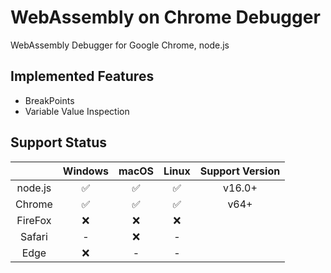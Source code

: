 # WebAssembly on Chrome Debugger

WebAssembly Debugger for Google Chrome, node.js

## Implemented Features

- BreakPoints
- Variable Value Inspection

## Support Status

| | Windows | macOS | Linux | Support Version |
| :--: | :--: | :--: | :--: | :--: |
| node.js | ✅ | ✅ | ✅ | v16.0+ |
| Chrome | ✅ | ✅ | ✅ | v64+ |
| FireFox | ❌ | ❌ | ❌ | |
| Safari | - | ❌ | - | |
| Edge | ❌ | - | - | |
